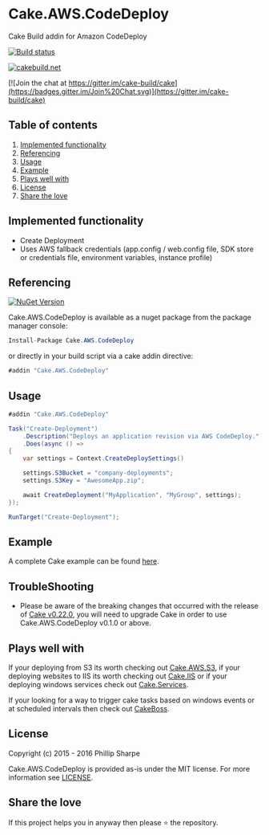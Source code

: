 # Cake.AWS.CodeDeploy
Cake Build addin for Amazon CodeDeploy

[![Build status](https://ci.appveyor.com/api/projects/status/fdmccfihkycqd0lj?svg=true)](https://ci.appveyor.com/project/SharpeRAD/cake-aws-codedeploy)

[![cakebuild.net](https://img.shields.io/badge/WWW-cakebuild.net-blue.svg)](http://cakebuild.net/)

[![Join the chat at https://gitter.im/cake-build/cake](https://badges.gitter.im/Join%20Chat.svg)](https://gitter.im/cake-build/cake)



## Table of contents

1. [Implemented functionality](https://github.com/SharpeRAD/Cake.AWS.CodeDeploy#implemented-functionality)
2. [Referencing](https://github.com/SharpeRAD/Cake.AWS.CodeDeploy#referencing)
3. [Usage](https://github.com/SharpeRAD/Cake.AWS.CodeDeploy#usage)
4. [Example](https://github.com/SharpeRAD/Cake.AWS.CodeDeploy#example)
5. [Plays well with](https://github.com/SharpeRAD/Cake.AWS.CodeDeploy#plays-well-with)
6. [License](https://github.com/SharpeRAD/Cake.AWS.CodeDeploy#license)
7. [Share the love](https://github.com/SharpeRAD/Cake.AWS.CodeDeploy#share-the-love)



## Implemented functionality

* Create Deployment
* Uses AWS fallback credentials (app.config / web.config file, SDK store or credentials file, environment variables, instance profile)



## Referencing

[![NuGet Version](http://img.shields.io/nuget/v/Cake.AWS.CodeDeploy.svg?style=flat)](https://www.nuget.org/packages/Cake.AWS.CodeDeploy/)

Cake.AWS.CodeDeploy is available as a nuget package from the package manager console:

```csharp
Install-Package Cake.AWS.CodeDeploy
```

or directly in your build script via a cake addin directive:

```csharp
#addin "Cake.AWS.CodeDeploy"
```



## Usage

```csharp
#addin "Cake.AWS.CodeDeploy"

Task("Create-Deployment")
    .Description("Deploys an application revision via AWS CodeDeploy.")
    .Does(async () =>
{
    var settings = Context.CreateDeploySettings()

    settings.S3Bucket = "company-deployments";
    settings.S3Key = "AwesomeApp.zip";

    await CreateDeployment("MyApplication", "MyGroup", settings);
});

RunTarget("Create-Deployment");
```



## Example

A complete Cake example can be found [here](https://github.com/SharpeRAD/Cake.AWS.CodeDeploy/blob/master/test/build.cake).



## TroubleShooting

* Please be aware of the breaking changes that occurred with the release of [Cake v0.22.0](https://cakebuild.net/blog/2017/09/cake-v0.22.0-released), you will need to upgrade Cake in order to use Cake.AWS.CodeDeploy v0.1.0 or above.



## Plays well with

If your deploying from S3 its worth checking out [Cake.AWS.S3](https://github.com/SharpeRAD/Cake.AWS.S3), if your deploying websites to IIS its worth checking out [Cake.IIS](https://github.com/SharpeRAD/Cake.IIS) or if your deploying windows services check out [Cake.Services](https://github.com/SharpeRAD/Cake.Services).

If your looking for a way to trigger cake tasks based on windows events or at scheduled intervals then check out [CakeBoss](https://github.com/SharpeRAD/CakeBoss).



## License

Copyright (c) 2015 - 2016 Phillip Sharpe

Cake.AWS.CodeDeploy is provided as-is under the MIT license. For more information see [LICENSE](https://github.com/SharpeRAD/Cake.AWS.CodeDeploy/blob/master/LICENSE).



## Share the love

If this project helps you in anyway then please :star: the repository.
